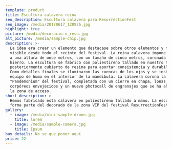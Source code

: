 ```yaml
---
template: product
title: Escultura calavera reina
seo_description: Escultura calavera para ResurrectionFest
seo_image: /media/20170617_120926.jpg
highlight: true
picture: /media/decoracio-n_resu.jpg
alt_picture: /media/sample-chip.jpg
description: >-
  La idea era crear un elemento que destacase sobre otros elementos y fuese
  visible desde todo el recinto del festival. La reina calavera impone su figura
  a una altura de once metros, con un tamaño de cinco metros, coronada en
  hierro. La escultura se fabricó con poliestireno tallado en nuestro taller, y
  posteriormente cubierto de resina para aportar consistencia y durabilidad.
  Como detalles finales se iluminaron las cuencas de los ojos y se instaló un
  equipo de humo en el interior de la mandibula. La calavera corona la zona
  "Pandemonium" del festival, completada con un cierre en chapa, lonas,
  corpóreos envejecidos y un nuevo photocall de engranajes que se ha añadido en
  la zona de acceso.
short_description: >-
  Hemos fabricado esta calavera en poliestireno tallado a mano. La escultura
  forma parte del decorado de la zona VIP del festival ResurrectionFest
gallery:
  - image: /media/mini-sample-drone.jpg
    title: lorem
  - image: /media/sample-camera.jpg
    title: Ipsum
buy_details: No se que poner aquí
price: 22
---
```


